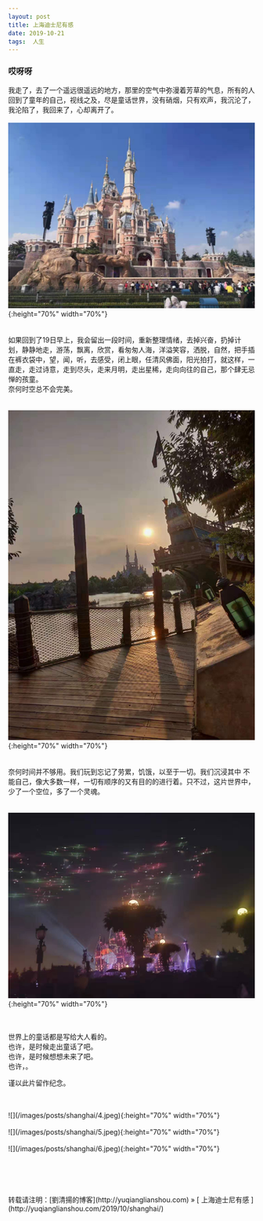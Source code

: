 ```yaml
---
layout: post  
title: 上海迪士尼有感 
date: 2019-10-21  
tags:  人生
---
```

### 哎呀呀  

我走了，去了一个遥远很遥远的地方，那里的空气中弥漫着芳草的气息，所有的人回到了童年的自己，视线之及，尽是童话世界，没有硝烟，只有欢声，我沉沦了，我沦陷了，我回来了，心却离开了。
<br/>
<br/>
![](/images/posts/shanghai/1.jpeg){:height="70%" width="70%"}  
<br/>
<br/>
如果回到了19日早上，我会留出一段时间，重新整理情绪，去掉兴奋，扔掉计划，静静地走，游荡，飘离，欣赏，看匆匆人海，洋溢笑容，洒脱，自然，把手插在裤衣袋中，望，闻，听，去感受，闭上眼，任清风佛面，阳光拍打，就这样，一直走，走过诗意，走到尽头，走来月明，走出星稀，走向向往的自己，那个肆无忌惮的孩童。  
奈何时空总不会完美。  
<br/>
<br/>
![](/images/posts/shanghai/2.jpeg){:height="70%" width="70%"}  
<br/>
<br/>
奈何时间并不够用。我们玩到忘记了劳累，饥饿，以至于一切。我们沉浸其中 不能自己，像大多数一样，一切有顺序的又有目的的进行着。只不过，这片世界中，少了一个空位，多了一个灵魂。  
<br/>
<br/>
![](/images/posts/shanghai/3.jpeg){:height="70%" width="70%"}  
<br/>
<br/>

世界上的童话都是写给大人看的。  
也许，是时候走出童话了吧。  
也许，是时候想想未来了吧。   
也许，。 

谨以此片留作纪念。

<br/>
<br/>
![](/images/posts/shanghai/4.jpeg){:height="70%" width="70%"}  
<br/>

<br/>
![](/images/posts/shanghai/5.jpeg){:height="70%" width="70%"}  
<br/>
<br/>
![](/images/posts/shanghai/6.jpeg){:height="70%" width="70%"}  
<br/>




<br/> 
<br/> 
<br/> 
<br/> 
<br/> 
转载请注明：[劉清揚的博客](http://yuqianglianshou.com) » [ 上海迪士尼有感  ](http://yuqianglianshou.com/2019/10/shanghai/)  
<br/>
